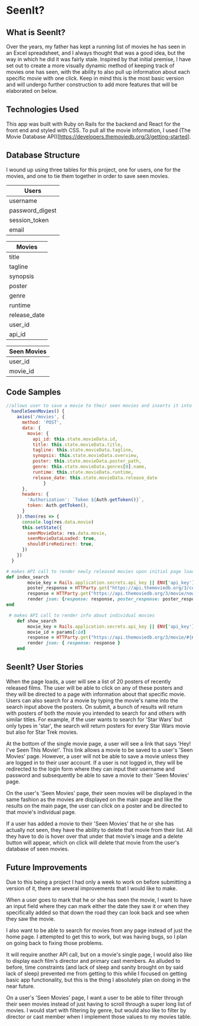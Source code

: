 # SeenIt?

## What is SeenIt?

Over the years, my father has kept a running list of movies he has seen in an Excel spreadsheet, and I always thought that was a good idea, but the way in which he did it was fairly stale. Inspired by that initial premise, I have set out to create a more visually dynamic method of keeping track of movies one has seen, with the ability to also pull up information about each specific movie with one click. Keep in mind this is the most basic version and will undergo further construction to add more features that will be elaborated on below.

## Technologies Used

This app was built with Ruby on Rails for the backend and React for the front end and styled with CSS. To pull all the movie information, I used (The Movie Database API)[https://developers.themoviedb.org/3/getting-started].

## Database Structure

I wound up using three tables for this project, one for users, one for the movies, and one to tie them together in order to save seen movies.

| Users          |
| -------------- | 
| username       | 
| password_digest| 
| session_token  | 
| email          | 


| Movies       |
| ------------ |
| title        |
| tagline      |
| synopsis     |
| poster       |
| genre        |
| runtime      |
| release_date |
| user_id      |
| api_id       |

| Seen Movies |
| ----------- |
| user_id     |
| movie_id    |

## Code Samples

```javascript
//allows user to save a movie to their seen movies and inserts it into the database 
  handleSeenMovies() {
    axios('/movies', {
      method: 'POST',
      data: {
        movie: {
          api_id: this.state.movieData.id,
          title: this.state.movieData.title,
          tagline: this.state.movieData.tagline,
          synopsis: this.state.movieData.overview,
          poster: this.state.movieData.poster_path,
          genre: this.state.movieData.genres[0].name,
          runtime: this.state.movieData.runtime,
          release_date: this.state.movieData.release_date
              }
      },
      headers: {
        'Authorization': `Token ${Auth.getToken()}`,
        token: Auth.getToken(),
      }
    }).then(res => {
      console.log(res.data.movie)
      this.setState({
        seenMovieData: res.data.movie,
        seenMovieDataLoaded: true,
        shouldFireRedirect: true,
      })
    })
  }
```

```ruby
# makes API call to render newly released movies upon initial page load
def index_search
        movie_key = Rails.application.secrets.api_key || ENV['api_key']
        poster_response = HTTParty.get("https://api.themoviedb.org/3/configuration?api_key=#{movie_key}")
        response = HTTParty.get("https://api.themoviedb.org/3/movie/now_playing?api_key=#{movie_key}&language=en-US&page=1")    
        render json: {response: response, poster_response: poster_response} 
end

 # makes API call to render info about individual movies
    def show_search
        movie_key = Rails.application.secrets.api_key || ENV['api_key']
        movie_id = params[:id]
        response = HTTParty.get("https://api.themoviedb.org/3/movie/#{movie_id}?api_key=#{movie_key}")
        render json: { response: response }
    end
```

## SeenIt? User Stories

When the page loads, a user will see a list of 20 posters of recently released films. The user will be able to click on any of these posters and they will be directed to a page with information about that specific movie. Users can also search for a movie by typing the movie's name into the search input above the posters. On submit, a bunch of results will return with posters of both the movie you intended to search for and others with similar titles. For example, if the user wants to search for 'Star Wars' but only types in 'star', the search will return posters for every Star Wars movie but also for Star Trek movies.

At the bottom of the single movie page, a user will see a link that says 'Hey! I've Seen This Movie!'. This link allows a movie to be saved to a user's 'Seen Movies' page. However, a user will not be able to save a movie unless they are logged in to their user account. If a user is not logged in, they will be redirected to the login form where they can input their username and password and subsequently be able to save a movie to their 'Seen Movies' page.

On the user's 'Seen Movies' page, their seen movies will be displayed in the same fashion as the movies are displayed on the main page and like the results on the main page, the user can click on a poster and be directed to that movie's individual page.

If a user has added a movie to their 'Seen Movies' that he or she has actually not seen, they have the ability to delete that movie from their list. All they have to do is hover over that under that movie's image and a delete button will appear, which on click will delete that movie from the user's database of seen movies.

## Future Improvements

Due to this being a project I had only a week to work on before submitting a version of it, there are several improvements that I would like to make. 

When a user goes to mark that he or she has seen the movie, I want to have an input field where they can mark either the date they saw it or when they specifically added so that down the road they can look back and see when they saw the movie.

I also want to be able to search for movies from any page instead of just the home page. I attempted to get this to work, but was having bugs, so I plan on going back to fixing those problems.

It will require another API call, but on a movie's single page, I would also like to display each film's director and primary cast members. As alluded to before, time constraints (and lack of sleep and sanity brought on by said lack of sleep) prevented me from getting to this while I focused on getting basic app functionality, but this is the thing I absolutely plan on doing in the near future.

On a user's 'Seen Movies' page, I want a user to be able to filter through their seen movies instead of just having to scroll through a super long list of movies. I would start with filtering by genre, but would also like to filter by director or cast member when I implement those values to my movies table.



